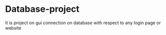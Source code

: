 # Database-project
It is project on gui connection on database with respect to any login page or website

